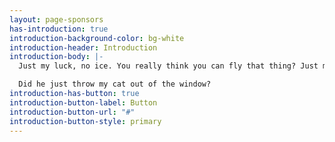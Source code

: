 ```yaml
---
layout: page-sponsors
has-introduction: true
introduction-background-color: bg-white
introduction-header: Introduction
introduction-body: |-
  Just my luck, no ice. You really think you can fly that thing? Just my luck, no ice. Jaguar shark! So tell me - does it really exist? This thing comes fully loaded. AM/FM radio, reclining bucket seats, and... power windows. Is this my espresso machine? Wh-what is-h-how did you get my espresso machine?

  Did he just throw my cat out of the window?
introduction-has-button: true
introduction-button-label: Button
introduction-button-url: "#"
introduction-button-style: primary
---
```


